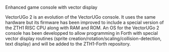 Enhanced game console with vector display

VectorUGo 2 is an evolution of the VectorUGo console. It uses the same hardware but its firmware has been improved to include a special version of the ZTH1 RISC CPU along with RAM and ROM. An OS for the VectorUGo 2 console has been developped to allow programming in Forth with special vector display routines (sprite creation/rotation/scaling/collision-detection, text display) and will be added to the ZTH1-Forth repository.
